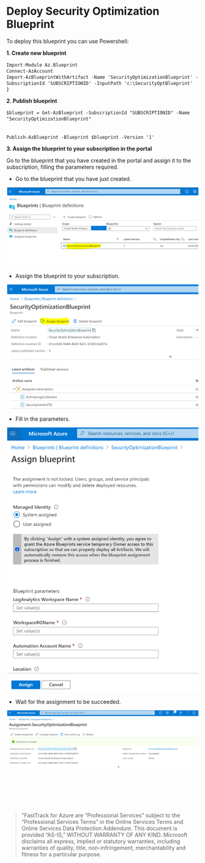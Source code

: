 # Deploy Security Optimization Blueprint
To deploy this blueprint you can use Powershell:

**1. Create new blueprint**
```powershell-interactive
Import-Module Az.Blueprint
Connect-AzAccount
Import-AzBlueprintWithArtifact -Name 'SecurityOptimizationBlueprint' -SubscriptionId 'SUBSCRIPTIONID' -InputPath 'c:\SecurityOptBlueprint'
}
```


**2. Publish blueprint**
```powershell-interactive
$blueprint = Get-AzBlueprint -SubscriptionId "SUBSCRIPTIONID" -Name "SecurityOptimizationBlueprint"


Publish-AzBlueprint -Blueprint $blueprint -Version '1'
```

**3. Assign the blueprint to your subscription in the portal**

Go to the blueprint that you have created in the portal and assign it to the subscription, filling the parameters required.
 
 * Go to the blueprint that you have just created.
 <p align="center">
  <img src="./media/blueprint-definition.PNG" width="500" title="">
</p>
 
  * Assign the blueprint to your subscription.
 <p align="center">
  <img src="./media/assign-blueprint-button.PNG" width="500" alt="">
</p>

 * Fill in the parameters.
 <p align="center">
  <img src="./media/assign-blueprint.PNG" width="500" title="">
</p>

  * Wait for the assignment to be succeeded.
 <p align="center">
  <img src="./media/assignment-succeeded.PNG" width="500" title="">
</p>
 
 
 <br/>
 <br/>
 <br/>
 <br/>
 <br/>
 
 
>  "FastTrack for Azure are “Professional Services” subject to the “Professional Services Terms” in the Online Services Terms and Online Services Data Protection Addendum. This document is provided “AS-IS,” WITHOUT WARRANTY OF ANY KIND. Microsoft disclaims all express, implied or statutory warranties, including warranties of quality, title, non-infringement, merchantability and fitness for a particular purpose. 

